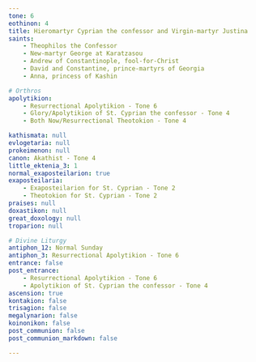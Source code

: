 ```yaml
---
tone: 6
eothinon: 4
title: Hieromartyr Cyprian the confessor and Virgin-martyr Justina
saints:
    - Theophilos the Confessor
    - New-martyr George at Karatzasou
    - Andrew of Constantinople, fool-for-Christ
    - David and Constantine, prince-martyrs of Georgia
    - Anna, princess of Kashin

# Orthros
apolytikion:
    - Resurrectional Apolytikion - Tone 6
    - Glory/Apolytikion of St. Cyprian the confessor - Tone 4
    - Both Now/Resurrectional Theotokion - Tone 4

kathismata: null
evlogetaria: null
prokeimenon: null
canon: Akathist - Tone 4
little_ektenia_3: 1
normal_exaposteilarion: true
exaposteilaria:
    - Exaposteilarion for St. Cyprian - Tone 2
    - Theotokion for St. Cyprian - Tone 2
praises: null
doxastikon: null
great_doxology: null
troparion: null

# Divine Liturgy
antiphon_12: Normal Sunday
antiphon_3: Resurrectional Apolytikion - Tone 6
entrance: false
post_entrance:
    - Resurrectional Apolytikion - Tone 6
    - Apolytikion of St. Cyprian the confessor - Tone 4
ascension: true
kontakion: false
trisagion: false
megalynarion: false
koinonikon: false
post_communion: false
post_communion_markdown: false

---
```


